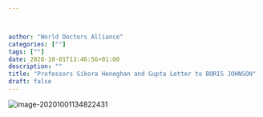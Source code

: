 ```yaml
---



author: "World Doctors Alliance"
categories: [""]
tags: [""]
date: 2020-10-01T13:46:56+01:00
description: ""
title: "Professors Sikora Heneghan and Gupta Letter to BORIS JOHNSON"
draft: false
---
```


![image-20201001134822431](/home/kai/.config/Typora/typora-user-images/image-20201001134822431.png)

